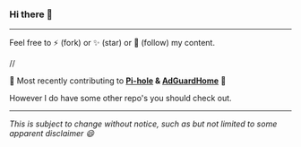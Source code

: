 ### Hi there 👋

----

Feel free to ⚡ (fork) or ✨ (star) or 👯 (follow) my content.

//


🌱 Most recently contributing to <b>[Pi-hole](pi-hole) & [AdGuardHome](AdGuardHome)</b> 🌱

However I do have some other repo's you should check out.


----

<i> This is subject to change without notice, such as but not limited to some apparent disclaimer 😄 </i>

 

<!-- original
**lz-eng/lz-eng** is a ✨ _special_ ✨ repository because its `README.md` (this file) appears on your GitHub profile.

Here are some ideas to get you started:

- 🔭 I’m currently working on ...
- 🌱 I’m currently learning ...
- 👯 I’m looking to collaborate on ...
- 🤔 I’m looking for help with ...
- 💬 Ask me about ...
- 📫 How to reach me: ...
- 😄 Pronouns: ...
- ⚡ Fun fact: ...
-->
